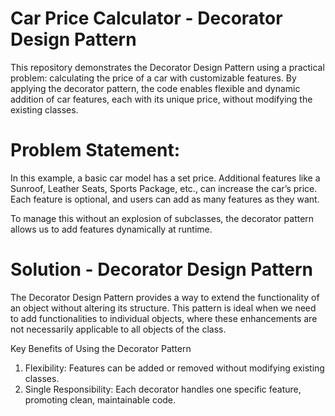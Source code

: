 # Car Price Calculator - Decorator Design Pattern
This repository demonstrates the Decorator Design Pattern using a practical problem: calculating the price of a car with customizable features. By applying the decorator pattern, the code enables flexible and dynamic addition of car features, each with its unique price, without modifying the existing classes.

# Problem Statement:
In this example, a basic car model has a set price. Additional features like a Sunroof, Leather Seats, Sports Package, etc., can increase the car’s price. Each feature is optional, and users can add as many features as they want.

To manage this without an explosion of subclasses, the decorator pattern allows us to add features dynamically at runtime.

# Solution - Decorator Design Pattern
The Decorator Design Pattern provides a way to extend the functionality of an object without altering its structure. This pattern is ideal when we need to add functionalities to individual objects, where these enhancements are not necessarily applicable to all objects of the class.

Key Benefits of Using the Decorator Pattern
1. Flexibility: Features can be added or removed without modifying existing classes.
2. Single Responsibility: Each decorator handles one specific feature, promoting clean, maintainable code.
